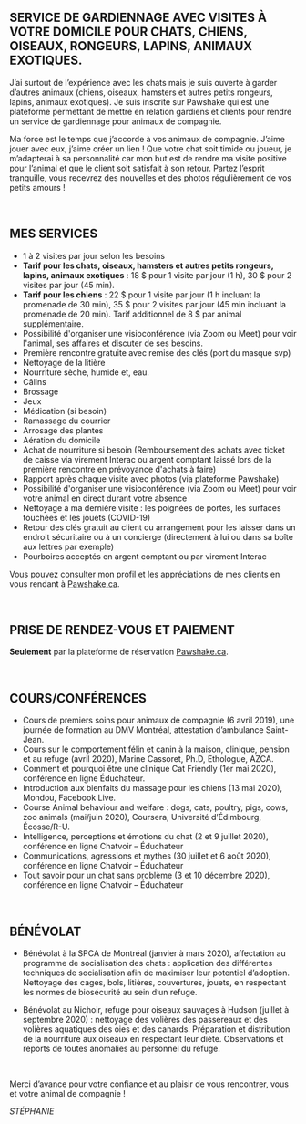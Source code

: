 
## SERVICE DE GARDIENNAGE AVEC VISITES À VOTRE DOMICILE POUR CHATS, CHIENS, OISEAUX, RONGEURS, LAPINS, ANIMAUX EXOTIQUES. 
J’ai surtout de l’expérience avec les chats mais je suis ouverte à garder d’autres animaux (chiens, oiseaux, hamsters et autres petits rongeurs, lapins, animaux exotiques).
Je suis inscrite sur Pawshake qui est une plateforme permettant de mettre en relation gardiens et clients pour rendre un service de gardiennage pour animaux de compagnie. 

Ma force est le temps que j’accorde à vos animaux de compagnie. J’aime jouer avec eux, j’aime créer un lien ! Que votre chat soit timide ou joueur, je m’adapterai à sa personnalité car mon but est de rendre ma visite positive pour l’animal et que le client soit satisfait à son retour. Partez l’esprit tranquille, vous recevrez des nouvelles et des photos régulièrement de vos petits amours !

&nbsp;

## MES SERVICES
* 1 à 2 visites par jour selon les besoins
* **Tarif pour les chats, oiseaux, hamsters et autres petits rongeurs, lapins, animaux exotiques** : 18 $ pour 1 visite par jour (1 h), 30 $ pour 2 visites par jour (45 min).
* **Tarif pour les chiens** : 22 $ pour 1 visite par jour (1 h incluant la promenade de 30 min), 35 $ pour 2 visites par jour (45 min incluant la promenade de 20 min). Tarif additionnel de 8 $ par animal supplémentaire.
* Possibilité d'organiser une visioconférence (via Zoom ou Meet) pour voir l'animal, ses affaires et discuter de ses besoins.
* Première rencontre gratuite avec remise des clés (port du masque svp)
* Nettoyage de la litière
* Nourriture sèche, humide et, eau.
* Câlins
* Brossage
* Jeux
* Médication (si besoin)
* Ramassage du courrier
* Arrosage des plantes
* Aération du domicile
* Achat de nourriture si besoin (Remboursement des achats avec ticket de caisse via virement Interac ou argent comptant laissé lors de la première rencontre en prévoyance d'achats à faire)
* Rapport après chaque visite avec photos (via plateforme Pawshake)
* Possibilité d'organiser une visioconférence (via Zoom ou Meet) pour voir votre animal en direct durant votre absence
* Nettoyage à ma dernière visite : les poignées de portes, les surfaces touchées et les jouets (COVID-19)
* Retour des clés gratuit au client ou arrangement pour les laisser dans un endroit sécuritaire ou à un concierge (directement à lui ou dans sa boîte aux lettres par exemple)
* Pourboires acceptés en argent comptant ou par virement Interac

Vous pouvez consulter mon profil et les appréciations de mes clients en vous rendant à [Pawshake.ca](https://fr.pawshake.ca/garde-animaux/montreal-qc/chats-chiens-oiseaux-rongeurs-lapins-animaux-exotiques-3785857).

&nbsp;

## PRISE DE RENDEZ-VOUS ET PAIEMENT 
**Seulement** par la plateforme de réservation [Pawshake.ca](https://fr.pawshake.ca/garde-animaux/montreal-qc/chats-chiens-oiseaux-rongeurs-lapins-animaux-exotiques-3785857). 

&nbsp;

## COURS/CONFÉRENCES 
* Cours de premiers soins pour animaux de compagnie (6 avril 2019), une journée de formation au DMV Montréal, attestation d’ambulance Saint-Jean.
* Cours sur le comportement félin et canin à la maison, clinique, pension et au refuge (avril 2020), Marine Cassoret, Ph.D, Ethologue, AZCA.
* Comment et pourquoi être une clinique Cat Friendly (1er mai 2020), conférence en ligne Éduchateur.
* Introduction aux bienfaits du massage pour les chiens (13 mai 2020), Mondou, Facebook Live.
* Course Animal behaviour and welfare : dogs, cats, poultry, pigs, cows, zoo animals (mai/juin 2020), Coursera, Université d’Édimbourg, Écosse/R-U.
* Intelligence, perceptions et émotions du chat (2 et 9 juillet 2020), conférence en ligne Chatvoir – Éduchateur
* Communications, agressions et mythes (30 juillet et 6 août 2020), conférence en ligne Chatvoir – Éduchateur
* Tout savoir pour un chat sans problème (3 et 10 décembre 2020), conférence en ligne Chatvoir – Éduchateur

&nbsp;

## BÉNÉVOLAT
* Bénévolat à la SPCA de Montréal (janvier à mars 2020), affectation au programme de socialisation des chats : application des différentes techniques de socialisation afin de maximiser leur potentiel d’adoption. Nettoyage des cages, bols, litières, couvertures, jouets, en respectant les normes de biosécurité au sein d’un refuge.

* Bénévolat au Nichoir, refuge pour oiseaux sauvages à Hudson (juillet à septembre 2020) : nettoyage des volières des passereaux et des volières aquatiques des oies et des canards. Préparation et distribution de la nourriture aux oiseaux en respectant leur diète. Observations et reports de toutes anomalies au personnel du refuge.

&nbsp;

Merci d’avance pour votre confiance et au plaisir de vous rencontrer, vous et votre animal de compagnie !

*STÉPHANIE*

&nbsp;

&nbsp;

&nbsp;

&nbsp;

&nbsp;

&nbsp;

